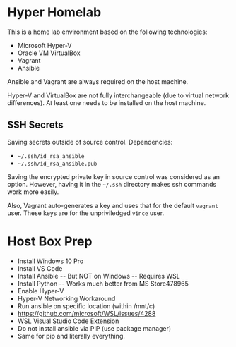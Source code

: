 # Hyper Homelab
This is a home lab environment based on the following technologies:
- Microsoft Hyper-V
- Oracle VM VirtualBox
- Vagrant
- Ansible

Ansible and Vagrant are always required on the host machine.

Hyper-V and VirtualBox are not fully interchangeable (due to virtual network differences). At least one needs to be installed on the host machine.

## SSH Secrets
Saving secrets outside of source control.
Dependencies:
- `~/.ssh/id_rsa_ansible`
- `~/.ssh/id_rsa_ansible.pub`

Saving the encrypted private key in source control was considered as an option. However, having it in the `~/.ssh` directory makes ssh commands work more easily.

Also, Vagrant auto-generates a key and uses that for the default `vagrant` user. These keys are for the unpriviledged `vince` user.

# Host Box Prep


- Install Windows 10 Pro
- Install VS Code
- Install Ansible
-- But NOT on Windows
-- Requires WSL
- Install Python
-- Works much better from MS Store478965
- Enable Hyper-V
- Hyper-V Networking Workaround
- Run ansible on specific location (within /mnt/c)
- https://github.com/microsoft/WSL/issues/4288
- WSL Visual Studio Code Extension
- Do not install ansible via PIP (use package manager)
- Same for pip and literally everything.
